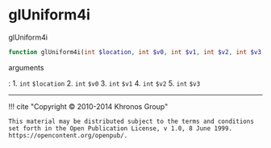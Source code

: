 # glUniform4i
glUniform4i

```php
function glUniform4i(int $location, int $v0, int $v1, int $v2, int $v3) : void
```

arguments

:    1. `int` `$location` 
    2. `int` `$v0` 
    3. `int` `$v1` 
    4. `int` `$v2` 
    5. `int` `$v3` 

---
     

!!! cite "Copyright © 2010-2014 Khronos Group"

    This material may be distributed subject to the terms and conditions set forth in the Open Publication License, v 1.0, 8 June 1999. https://opencontent.org/openpub/.